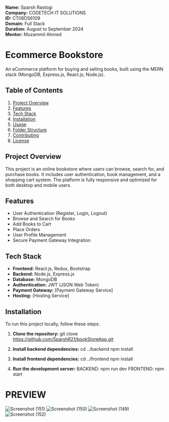 **Name:** Sparsh Rastogi  
**Company:** CODETECH IT SOLUTIONS  
**ID:** CT08DS6109  
**Domain:** Full Stack  
**Duration:** August to September 2024  
**Mentor:** Muzammil Ahmed

# Ecommerce Bookstore  

An eCommerce platform for buying and selling books, built using the MERN stack (MongoDB, Express.js, React.js, Node.js).

## Table of Contents

1. [Project Overview](#project-overview)
2. [Features](#features)
3. [Tech Stack](#tech-stack)
4. [Installation](#installation)
5. [Usage](#usage)
6. [Folder Structure](#folder-structure)
7. [Contributing](#contributing)
8. [License](#license)

## Project Overview

This project is an online bookstore where users can browse, search for, and purchase books. It includes user authentication, book management, and a shopping cart system. The platform is fully responsive and optimized for both desktop and mobile users.

## Features

- User Authentication (Register, Login, Logout)
- Browse and Search for Books
- Add Books to Cart
- Place Orders
- User Profile Management
- Secure Payment Gateway Integration

## Tech Stack

- **Frontend:** React.js, Redux, Bootstrap
- **Backend:** Node.js, Express.js
- **Database:** MongoDB
- **Authentication:** JWT (JSON Web Token)
- **Payment Gateway:** [Payment Gateway Service]
- **Hosting:** [Hosting Service]

## Installation

To run this project locally, follow these steps:

1. **Clone the repository:**
   git clone https://github.com/SparshR21/bookStoreApp.git

2. **Install backend dependencies:**
   cd ../backend
   npm install
  
3. **Install frontend dependencies:**
    cd ../frontend
    npm install

4. **Run the development server:**
   BACKEND: npm run dev
   FRONTEND: npm start

# PREVIEW

![Screenshot (151)](https://github.com/user-attachments/assets/a0c90764-c3fc-42b7-b409-d1cd2bd29804)
![Screenshot (150)](https://github.com/user-attachments/assets/c29a5de2-30ff-4040-a8ba-a8de65c1c3f0)
![Screenshot (149)](https://github.com/user-attachments/assets/aa2e96e8-d3f4-4cae-b7c6-675eeb3a30a1)
![Screenshot (152)](https://github.com/user-attachments/assets/dcf9e51a-5323-465a-8e9d-07ebd9ca87da)


 
